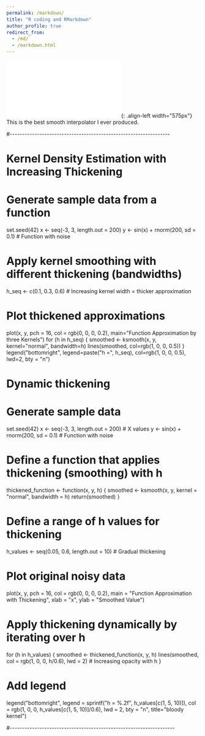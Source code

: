 ```yaml
---
permalink: /markdown/
title: "R coding and RMarkdown"
author_profile: true
redirect_from: 
  - /md/
  - /markdown.html
---
```



![Pub1](/images/BlodyKernel.pdf){: .align-left width="575px"} This is the best smooth interpolator I ever produced.

#-----------------------------------------------------------------
# Kernel Density Estimation with Increasing Thickening

# Generate sample data from a function
set.seed(42)
x <- seq(-3, 3, length.out = 200)
y <- sin(x) + rnorm(200, sd = 0.1)  # Function with noise

# Apply kernel smoothing with different thickening (bandwidths)
h_seq <- c(0.1, 0.3, 0.6)  # Increasing kernel width = thicker approximation

# Plot thickened approximations
plot(x, y, pch = 16, col = rgb(0, 0, 0, 0.2), main="Function Approximation by three Kernels")
for (h in h_seq) {
	smoothed <- ksmooth(x, y, kernel="normal", bandwidth=h)
	lines(smoothed, col=rgb(1, 0, 0, 0.5))
}
legend("bottomright", legend=paste("h =", h_seq), col=rgb(1, 0, 0, 0.5), lwd=2, bty = "n")

# Dynamic thickening

# Generate sample data
set.seed(42)
x <- seq(-3, 3, length.out = 200)  # X values
y <- sin(x) + rnorm(200, sd = 0.1)  # Function with noise

# Define a function that applies thickening (smoothing) with h
thickened_function <- function(x, y, h) {
	smoothed <- ksmooth(x, y, kernel = "normal", bandwidth = h)
	return(smoothed)
}

# Define a range of h values for thickening
h_values <- seq(0.05, 0.6, length.out = 10)  # Gradual thickening

# Plot original noisy data
plot(x, y, pch = 16, col = rgb(0, 0, 0, 0.2), main = "Function Approximation with Thickening",
	xlab = "x", ylab = "Smoothed Value")

# Apply thickening dynamically by iterating over h
for (h in h_values) {
	smoothed <- thickened_function(x, y, h)
	lines(smoothed, col = rgb(1, 0, 0, h/0.6), lwd = 2)  # Increasing opacity with h
}

# Add legend
legend("bottomright", legend = sprintf("h = %.2f", h_values[c(1, 5, 10)]),
	  col = rgb(1, 0, 0, h_values[c(1, 5, 10)]/0.6), lwd = 2, bty = "n", title="bloody kernel")

#-------------------------------------------------------------------



